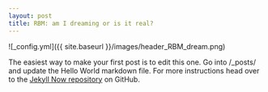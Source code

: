 ```yaml
---
layout: post
title: RBM: am I dreaming or is it real?
---
```


![_config.yml]({{ site.baseurl }}/images/header_RBM_dream.png)



The easiest way to make your first post is to edit this one. Go into /_posts/ and update the Hello World markdown file. For more instructions head over to the [Jekyll Now repository](https://github.com/barryclark/jekyll-now) on GitHub.
